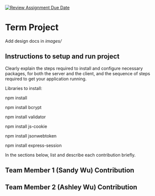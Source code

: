 [![Review Assignment Due Date](https://classroom.github.com/assets/deadline-readme-button-22041afd0340ce965d47ae6ef1cefeee28c7c493a6346c4f15d667ab976d596c.svg)](https://classroom.github.com/a/MVUO33FO)
# Term Project

Add design docs in *images/*

## Instructions to setup and run project
Clearly explain the steps required to install and configure necessary packages,
for both the server and the client, and the sequence of steps required to get
your application running.

Libraries to install:

npm install

npm install bcrypt

npm install validator

npm install js-cookie

npm install jsonwebtoken

npm install express-session


In the sections below, list and describe each contribution briefly.

## Team Member 1 (Sandy Wu) Contribution

## Team Member 2 (Ashley Wu) Contribution

